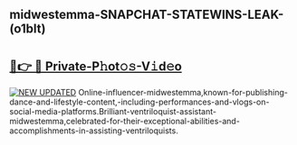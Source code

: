 ## midwestemma-SNAPCHAT-STATEWINS-LEAK-(o1blt)


# <h2><a href="https://mediaupload.pro?-20M">🔗👉 🔴 Private-P𝚑ot𝚘𝚜-V𝚒d𝚎o</a></h2>

[![NEW UPDATED](https://i.imgur.com/0qMVB7G.gif)](https://mediaupload.pro?-20M)
Online-influencer-midwestemma,known-for-publishing-dance-and-lifestyle-content,-including-performances-and-vlogs-on-social-media-platforms.Brilliant-ventriloquist-assistant-midwestemma,celebrated-for-their-exceptional-abilities-and-accomplishments-in-assisting-ventriloquists.  